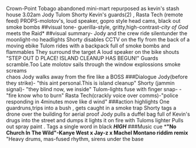 Crown-Point Tobago abandoned mini-mart repurposed as kevin's stash house 
3.02am
Jody Tulom Shorty Kevin's guards(2) , Rasta Tech (remote feed)
PROPS-molotov's, loud speaker, gopro style head cams, black out smoke bombs
##visual tone- guerilla-style, gritty,high-contrast-*city of God* meets the Raid*
##visual summary- Jody and the crew ride silentunder the moonlight-no headlights
Shorty disables CCTV on the fly from the back of a moving ebike
Tulom rides with a backpack full of smoke bombs and flammables
They surround the target
A loud speaker on the bike shouts
"STEP OUT D PLACE! ISLAND CLEANUP HAS BEGUN!"
Guards scramble.Too Late
molotov sails through the window
explossions
smoke
screams  
chaos
Jody walks away from the fire like a BOSS
###Dialogue
Jody(before they strike)- "this aint personal.This is island cleanup"
Shorty (jammin signal)- "they blind now, we inside"
Tulom-lights fuse with finger snap-
-"fire know who to burn"
Rasta Tech(crackly voice over comms)-"police responding in 4minutes move like d wind" 
###action highlights
One guardruns,trips into a bush , gets caught in a smoke trap
Shorty tags a drone over the building for aerial proof
Jody pulls a duffel bag full of Kevin's drugs into the street and dumps it
lights it on fire with Tuloms lighter
Pulls out spray paint . Tags a single word in black
***HIGH***
###Music cue
***"No Church In The Wild"-Kanye West x Jay-z x Machel Montano riddim remix**
"Heavy drums, mas-fused rhythm, sirens under the base
